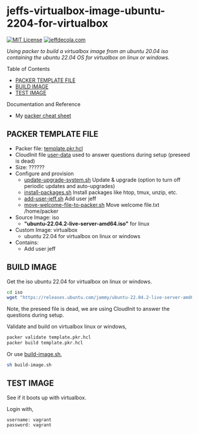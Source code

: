 # jeffs-virtualbox-image-ubuntu-2204-for-virtualbox

[![MIT License](http://img.shields.io/:license-mit-blue.svg)](http://jeffdecola.mit-license.org)
[![jeffdecola.com](https://img.shields.io/badge/website-jeffdecola.com-blue)](https://jeffdecola.com)

_Using packer to build a virtualbox image
from an ubuntu 20.04 iso
containing the ubuntu 22.04 OS
for virtualbox on linux or windows._

Table of Contents

* [PACKER TEMPLATE FILE](https://github.com/JeffDeCola/my-packer-image-builds/tree/master/virtualbox-images/jeffs-virtualbox-image-ubuntu-2204-for-virtualbox#packer-template-file)
* [BUILD IMAGE](https://github.com/JeffDeCola/my-packer-image-builds/tree/master/virtualbox-images/jeffs-virtualbox-image-ubuntu-2204-for-virtualbox#build-image)
* [TEST IMAGE](https://github.com/JeffDeCola/my-packer-image-builds/tree/master/virtualbox-images/jeffs-virtualbox-image-ubuntu-2204-for-virtualbox#test-image)

Documentation and Reference

* My
  [packer cheat sheet](https://github.com/JeffDeCola/my-cheat-sheets/tree/master/software/operations/orchestration/builds-deployment-containers/packer-cheat-sheet)

## PACKER TEMPLATE FILE

* Packer file:
  [template.pkr.hcl](https://github.com/JeffDeCola/my-packer-image-builds/tree/master/virtualbox-images/jeffs-virtualbox-image-ubuntu-2204-for-virtualbox/template.pkr.hcl)
* CloudInit file
  [user-data](https://github.com/JeffDeCola/my-packer-image-builds/tree/master/virtualbox-images/jeffs-virtualbox-image-ubuntu-2204-for-virtualbox/http/user-data)
  used to answer questions during setup (preseed is dead)
* Size: ??????
* Configure and provision
  * [update-upgrade-system.sh](https://github.com/JeffDeCola/my-packer-image-builds/tree/master/virtualbox-images/jeffs-virtualbox-image-ubuntu-2204-for-virtualbox/install-scripts/update-upgrade-system.sh)
    Update & upgrade (option to turn off periodic updates and auto-upgrades)
  * [install-packages.sh](https://github.com/JeffDeCola/my-packer-image-builds/tree/master/virtualbox-images/jeffs-virtualbox-image-ubuntu-2204-for-virtualbox/install-scripts/install-packages.sh)
     Install packages like htop, tmux, unzip, etc.  
  * [add-user-jeff.sh](https://github.com/JeffDeCola/my-packer-image-builds/tree/master/virtualbox-images/jeffs-virtualbox-image-ubuntu-2204-for-virtualbox/install-scripts/add-user-jeff.sh)
    Add user jeff
  * [move-welcome-file-to-packer.sh](https://github.com/JeffDeCola/my-packer-image-builds/tree/master/virtualbox-images/jeffs-virtualbox-image-ubuntu-2204-for-virtualbox/install-scripts/move-welcome-file-to-packer.sh)
    Move welcome file.txt /home/packer
* Source Image: iso
  * **"ubuntu-22.04.2-live-server-amd64.iso"** for linux
* Custom Image: virtualbox
  * ubuntu 22.04 for virtualbox on linux or windows
* Contains:
  * Add user jeff

## BUILD IMAGE

Get the iso ubuntu 22.04 for virtualbox on linux or windows.

```bash
cd iso
wget "https://releases.ubuntu.com/jammy/ubuntu-22.04.2-live-server-amd64.iso"
```

Note, the preseed file is dead, we are using CloudInit to answer the questions
during setup.

Validate and build on virtualbox linux or windows,

```bash
packer validate template.pkr.hcl
packer build template.pkr.hcl
```

Or use
[build-image.sh](https://github.com/JeffDeCola/my-packer-image-builds/tree/master/virtualbox-images/jeffs-virtualbox-image-ubuntu-2204-for-virtualbox/build-image.sh),

```bash
sh build-image.sh
```

## TEST IMAGE

See if it boots up with virtualbox.

Login with,

```text
username: vagrant
password: vagrant
```
